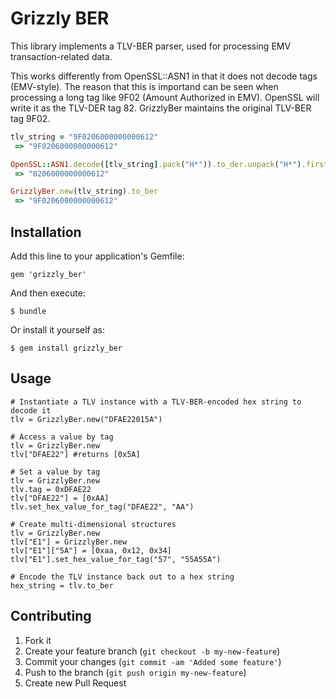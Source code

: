 # Grizzly BER

This library implements a TLV-BER parser, used for processing EMV transaction-related data.

This works differently from OpenSSL::ASN1 in that it does not decode tags (EMV-style). The reason that this is importand can be seen when processing a long tag like 9F02 (Amount Authorized in EMV). OpenSSL will write it as the TLV-DER tag 82. GrizzlyBer maintains the original TLV-BER tag 9F02.

```ruby
tlv_string = "9F0206000000000612"
 => "9F0206000000000612" 

OpenSSL::ASN1.decode([tlv_string].pack("H*")).to_der.unpack("H*").first.upcase
 => "8206000000000612" 

GrizzlyBer.new(tlv_string).to_ber
 => "9F0206000000000612" 
```


## Installation

Add this line to your application's Gemfile:

    gem 'grizzly_ber'

And then execute:

    $ bundle

Or install it yourself as:

    $ gem install grizzly_ber

## Usage

    # Instantiate a TLV instance with a TLV-BER-encoded hex string to decode it
    tlv = GrizzlyBer.new("DFAE22015A")

    # Access a value by tag
    tlv = GrizzlyBer.new
    tlv["DFAE22"] #returns [0x5A]

    # Set a value by tag
    tlv = GrizzlyBer.new
    tlv.tag = 0xDFAE22
    tlv["DFAE22"] = [0xAA]
    tlv.set_hex_value_for_tag("DFAE22", "AA")

    # Create multi-dimensional structures
    tlv = GrizzlyBer.new
    tlv["E1"] = GrizzlyBer.new
    tlv["E1"]["5A"] = [0xaa, 0x12, 0x34]
    tlv["E1"].set_hex_value_for_tag("57", "55A55A")

    # Encode the TLV instance back out to a hex string
    hex_string = tlv.to_ber
  
## Contributing

1. Fork it
2. Create your feature branch (`git checkout -b my-new-feature`)
3. Commit your changes (`git commit -am 'Added some feature'`)
4. Push to the branch (`git push origin my-new-feature`)
5. Create new Pull Request
